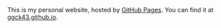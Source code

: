 This is my personal website, hosted by [GitHub Pages](http://pages.github.com). You can find it at [ggck43.github.io](http://ggck43.github.io).
